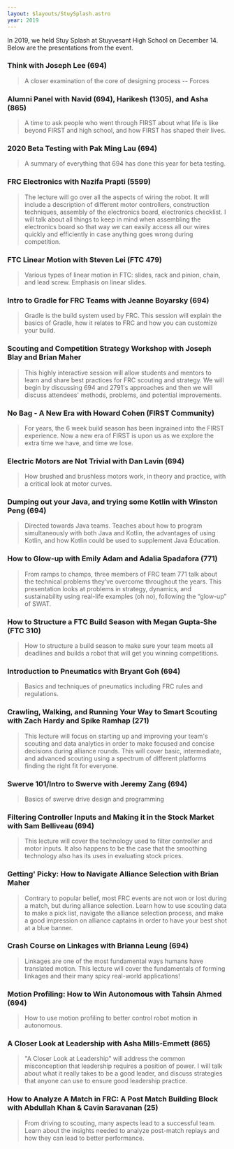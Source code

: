 ```yaml
---
layout: $layouts/StuySplash.astro
year: 2019
---
```


In 2019, we held Stuy Splash at Stuyvesant High School on December 14. Below are the presentations from the event.

### Think with Joseph Lee (694)

> A closer examination of the core of designing process -- Forces

### Alumni Panel with Navid (694), Harikesh (1305), and Asha (865)

> A time to ask people who went through FIRST about what life is like beyond FIRST and high school, and how FIRST has shaped their lives.

### 2020 Beta Testing with Pak Ming Lau (694)

> A summary of everything that 694 has done this year for beta testing.

### FRC Electronics with Nazifa Prapti (5599)

> The lecture will go over all the aspects of wiring the robot. It will include a description of different motor controllers, construction techniques, assembly of the electronics board, electronics checklist. I will talk about all things to keep in mind when assembling the electronics board so that way we can easily access all our wires quickly and efficiently in case anything goes wrong during competition.

### FTC Linear Motion with Steven Lei (FTC 479)

> Various types of linear motion in FTC: slides, rack and pinion, chain, and lead screw. Emphasis on linear slides.

### Intro to Gradle for FRC Teams with Jeanne Boyarsky (694)

> Gradle is the build system used by FRC. This session will explain the basics of Gradle, how it relates to FRC and how you can customize your build.

### Scouting and Competition Strategy Workshop with Joseph Blay and Brian Maher

> This highly interactive session will allow students and mentors to learn and share best practices for FRC scouting and strategy. We will begin by discussing 694 and 2791's approaches and then we will discuss attendees' methods, problems, and potential improvements.

### No Bag - A New Era with Howard Cohen (FIRST Community)

> For years, the 6 week build season has been ingrained into the FIRST experience. Now a new era of FIRST is upon us as we explore the extra time we have, and time we lose.

### Electric Motors are Not Trivial with Dan Lavin (694)

> How brushed and brushless motors work, in theory and practice, with a critical look at motor curves.

### Dumping out your Java, and trying some Kotlin with Winston Peng (694)

> Directed towards Java teams. Teaches about how to program simultaneously with both Java and Kotlin, the advantages of using Kotlin, and how Kotlin could be used to supplement Java Education.

### How to Glow-up with Emily Adam and Adalia Spadafora (771)

> From ramps to champs, three members of FRC team 771 talk about the technical problems they’ve overcome throughout the years. This presentation looks at problems in strategy, dynamics, and sustainability using real-life examples (oh no), following the “glow-up” of SWAT.

### How to Structure a FTC Build Season with Megan Gupta-She (FTC 310)

> How to structure a build season to make sure your team meets all deadlines and builds a robot that will get you winning competitions.

### Introduction to Pneumatics with Bryant Goh (694)

> Basics and techniques of pneumatics including FRC rules and regulations.

### Crawling, Walking, and Running Your Way to Smart Scouting with Zach Hardy and Spike Ramhap (271)

> This lecture will focus on starting up and improving your team's scouting and data analytics in order to make focused and concise decisions during alliance rounds. This will cover basic, intermediate, and advanced scouting using a spectrum of different platforms finding the right fit for everyone.

### Swerve 101/Intro to Swerve with Jeremy Zang (694)

> Basics of swerve drive design and programming

### Filtering Controller Inputs and Making it in the Stock Market with Sam Belliveau (694)

> This lecture will cover the technology used to filter controller and motor inputs. It also happens to be the case that the smoothing technology also has its uses in evaluating stock prices.

### Getting' Picky: How to Navigate Alliance Selection with Brian Maher

> Contrary to popular belief, most FRC events are not won or lost during a match, but during alliance selection. Learn how to use scouting data to make a pick list, navigate the alliance selection process, and make a good impression on alliance captains in order to have your best shot at a blue banner.

### Crash Course on Linkages with Brianna Leung (694)

> Linkages are one of the most fundamental ways humans have translated motion. This lecture will cover the fundamentals of forming linkages and their many spicy real-world applications!

### Motion Profiling: How to Win Autonomous with Tahsin Ahmed (694)

> How to use motion profiling to better control robot motion in autonomous.

### A Closer Look at Leadership with Asha Mills-Emmett (865)

> "A Closer Look at Leadership" will address the common misconception that leadership requires a position of power. I will talk about what it really takes to be a good leader, and discuss strategies that anyone can use to ensure good leadership practice.

### How to Analyze A Match in FRC: A Post Match Building Block with Abdullah Khan & Cavin Saravanan (25)

> From driving to scouting, many aspects lead to a successful team. Learn about the insights needed to analyze post-match replays and how they can lead to better performance.
